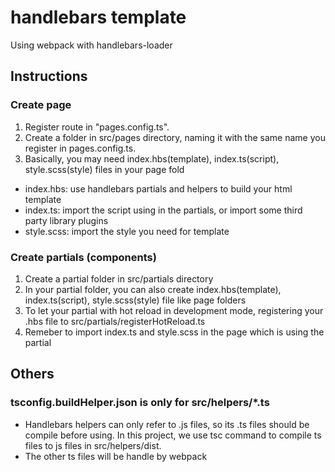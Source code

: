 # handlebars template

Using webpack with handlebars-loader

## Instructions

### Create page
1. Register route in "pages.config.ts".
2. Create a folder in src/pages directory, naming it with the same name you register in pages.config.ts.
3. Basically, you may need index.hbs(template), index.ts(script), style.scss(style) files in your page fold
  - index.hbs: use handlebars partials and helpers to build your html template
  - index.ts: import the script using in the partials, or import some third party library plugins
  - style.scss: import the style you need for template

### Create partials (components)
1. Create a partial folder in src/partials directory
2. In your partial folder, you can also create index.hbs(template), index.ts(script), style.scss(style) file like page folders
3. To let your partial with hot reload in development mode, registering your .hbs file to src/partials/registerHotReload.ts
4. Remeber to import index.ts and style.scss in the page which is using the partial

## Others
### tsconfig.buildHelper.json is only for src/helpers/*.ts
- Handlebars helpers can only refer to .js files, so its .ts files should be compile before using. In this project, we use tsc command to compile ts files to js files in src/helpers/dist.
- The other ts files will be handle by webpack